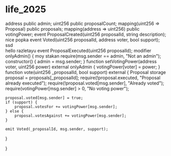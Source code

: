 # life_2025 
address public admin; 
uint256 public proposalCount;
mapping(uint256 => Proposal) public proposals; 
mapping(address => uint256) public votingPower; 
event ProposalCreated(uint256 proposalId, string description); 
nice popka
event Voted(uint256 proposalId, address voter, bool support); 
ssd  
hello 
razletayu
event ProposalExecuted(uint256 proposalId); 
modifier onlyAdmin() {
moy stakan
    require(msg.sender == admin, "Not an admin");
constructor() {
    admin = msg.sender;
}
function setVotingPower(address voter, uint256 power) external onlyAdmin {
    votingPower[voter] = power;
}
function vote(uint256 _proposalId, bool support) external {
    Proposal storage proposal = proposals[_proposalId];
    require(!proposal.executed, "Proposal already executed");
    require(!proposal.voted[msg.sender], "Already voted");
    require(votingPower[msg.sender] > 0, "No voting power");
    
    proposal.voted[msg.sender] = true;
    if (support) {
        proposal.votesFor += votingPower[msg.sender];
    } else {
        proposal.votesAgainst += votingPower[msg.sender];
    }
    
    emit Voted(_proposalId, msg.sender, support);
}

}

